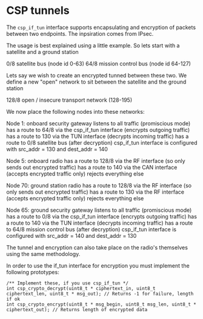 CSP tunnels
===========

The `csp_if_tun` interface supports encapsulating and encryption of packets between two endpoints.
The inpsiration comes from IPsec.

The usage is best explained using a little example. So lets start with a satellite and a ground station

0/8 satellite bus (node id 0-63)
64/8 mission control bus (node id 64-127)

Lets say we wish to create an encrypted tunned between these two. We define a new "open" network to sit
between the satellite and the ground station

128/8 open / insecure transport network (128-195)

We now place the following nodes into these networks:

Node 1: onboard security gateway
    listens to all traffic (promiscious mode)
    has a route to 64/8 via the csp_if_tun interface (encrypts outgoing traffic)
    has a route to 130 via the TUN interface (decrypts incoming traffic)
    has a route to 0/8 satellite bus (after decryption)
    csp_if_tun interface is configured with src_addr = 130 and dest_addr = 140

Node 5: onboard radio
    has a route to 128/8 via the RF interface (so only sends out encrypted traffic)
    has a route to 140 via the CAN interface (accepts encrypted traffic only)
    rejects everything else

Node 70: ground station radio
    has a route to 128/8 via the RF interface (so only sends out encrypted traffic)
    has a route to 130 via the RF interface (accepts encrypted traffic only)
    rejects everything else

Node 65: ground security gateway
    listens to all traffic (promiscious mode)
    has a route to 0/8 via the csp_if_tun interface (encrypts outgoing traffic)
    has a route to 140 via the TUN interface (decrypts incoming traffic)
    has a route to 64/8 mission control bus (after decryption)
    csp_if_tun interface is configured with src_addr = 140 and dest_addr = 130

The tunnel and encryption can also take place on the radio's themselves using the same
methodology.

In order to use the if_tun interface for encryption you must implement the following
prototypes:

```
/** Implement these, if you use csp_if_tun */
int csp_crypto_decrypt(uint8_t * ciphertext_in, uint8_t ciphertext_len, uint8_t * msg_out); // Returns -1 for failure, length if ok
int csp_crypto_encrypt(uint8_t * msg_begin, uint8_t msg_len, uint8_t * ciphertext_out); // Returns length of encrypted data
```



